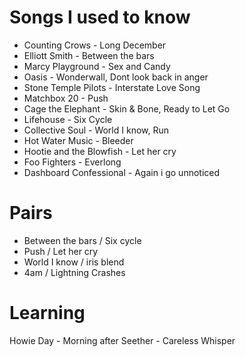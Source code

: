 # Songs I used to know

* Counting Crows - Long December
* Elliott Smith - Between the bars
* Marcy Playground - Sex and Candy
* Oasis - Wonderwall, Dont look back in anger
* Stone Temple Pilots - Interstate Love Song
* Matchbox 20 - Push
* Cage the Elephant - Skin & Bone, Ready to Let Go
* Lifehouse - Six Cycle
* Collective Soul - World I know, Run
* Hot Water Music - Bleeder
* Hootie and the Blowfish - Let her cry
* Foo Fighters - Everlong
* Dashboard Confessional - Again i go unnoticed

Pairs
===========================================

* Between the bars / Six cycle 
* Push / Let her cry
* World I know / iris blend
* 4am / Lightning Crashes


Learning
==========================================
Howie Day - Morning after
Seether - Careless Whisper
